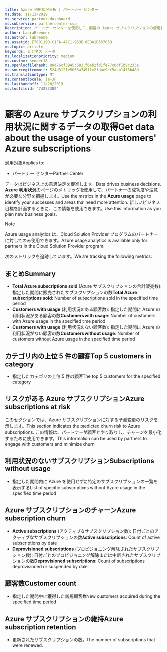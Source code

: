 ```yaml
---
title: Azure 利用状況分析 | パートナー センター
ms.date: 11/13/2019
ms.service: partner-dashboard
ms.subservice: partnercenter-csp
Description: パートナーセンターを使用して、顧客の Azure サブスクリプションの使用状況に関するデータを取得する方法について説明します。
author: LauraBrenner
ms.author: labrenne
ms.assetid: E7081190-C1FA-47C1-963B-6EBA1B33703B
ms.topic: article
keywords: ビジネス データ
ms.localizationpriority: medium
ms.custom: seodec18
ms.openlocfilehash: 89d76cf3945c5831f6ab2fd1fe77c8df1b9c233e
ms.sourcegitcommit: 524d3121e5053a74911e2fd4e9cf5aab14f6b48d
ms.translationtype: MT
ms.contentlocale: ja-JP
ms.lasthandoff: 11/20/2019
ms.locfileid: "74253389"
---
```

# <a name="get-data-about-the-usage-of-your-customers-azure-subscriptions"></a><span data-ttu-id="1f5a8-104">顧客の Azure サブスクリプションの利用状況に関するデータの取得</span><span class="sxs-lookup"><span data-stu-id="1f5a8-104">Get data about the usage of your customers' Azure subscriptions</span></span>

<span data-ttu-id="1f5a8-105">適用対象</span><span class="sxs-lookup"><span data-stu-id="1f5a8-105">Applies to:</span></span>

- <span data-ttu-id="1f5a8-106">パートナー センター</span><span class="sxs-lookup"><span data-stu-id="1f5a8-106">Partner Center</span></span>

<span data-ttu-id="1f5a8-107">データはビジネス上の意思決定を促進します。</span><span class="sxs-lookup"><span data-stu-id="1f5a8-107">Data drives business decisions.</span></span> <span data-ttu-id="1f5a8-108">**Azure 利用状況**のページのメトリックを使用して、パートナーの成功度や注意が必要な分野を把握します。</span><span class="sxs-lookup"><span data-stu-id="1f5a8-108">Use the metrics in the **Azure usage** page to identify your successes and areas that need more attention.</span></span> <span data-ttu-id="1f5a8-109">新しいビジネス目標を計画するときに、この情報を使用できます。</span><span class="sxs-lookup"><span data-stu-id="1f5a8-109">Use this information as you plan new business goals.</span></span>

> [!NOTE]
> <span data-ttu-id="1f5a8-110">Azure usage analytics は、Cloud Solution Provider プログラムのパートナーに対してのみ使用できます。</span><span class="sxs-lookup"><span data-stu-id="1f5a8-110">Azure usage analytics is available only for partners in the Cloud Solution Provider program.</span></span>

<span data-ttu-id="1f5a8-111">次のメトリックを追跡しています。</span><span class="sxs-lookup"><span data-stu-id="1f5a8-111">We are tracking the following metrics:</span></span>

## <a name="summary"></a><span data-ttu-id="1f5a8-112">まとめ</span><span class="sxs-lookup"><span data-stu-id="1f5a8-112">Summary</span></span>

- <span data-ttu-id="1f5a8-113">**Total Azure subscriptions sold** (Azure サブスクリプションの合計販売数): 指定した期間に販売されたサブスクリプションの数</span><span class="sxs-lookup"><span data-stu-id="1f5a8-113">**Total Azure subscriptions sold**: Number of subscriptions sold in the specified time period</span></span>  
- <span data-ttu-id="1f5a8-114">**Customers with usage** (利用状況のある顧客数): 指定した期間に Azure の利用状況がある顧客の数</span><span class="sxs-lookup"><span data-stu-id="1f5a8-114">**Customers with usage**: Number of customers with Azure usage in the specified time period</span></span>  
- <span data-ttu-id="1f5a8-115">**Customers with usage** (利用状況のない顧客数): 指定した期間に Azure の利用状況がない顧客の数</span><span class="sxs-lookup"><span data-stu-id="1f5a8-115">**Customers without usage**: Number of customers without Azure usage in the specified time period</span></span>  

## <a name="top-5-customers-in-category"></a><span data-ttu-id="1f5a8-116">カテゴリ内の上位 5 件の顧客</span><span class="sxs-lookup"><span data-stu-id="1f5a8-116">Top 5 customers in category</span></span>

- <span data-ttu-id="1f5a8-117">指定したカテゴリの上位 5 件の顧客</span><span class="sxs-lookup"><span data-stu-id="1f5a8-117">The top 5 customers for the specified category</span></span>  

## <a name="azure-subscriptions-at-risk"></a><span data-ttu-id="1f5a8-118">リスクがある Azure サブスクリプション</span><span class="sxs-lookup"><span data-stu-id="1f5a8-118">Azure subscriptions at risk</span></span>

<span data-ttu-id="1f5a8-119">このセクションでは、Azure サブスクリプションに対する予測変更のリスクを示します。</span><span class="sxs-lookup"><span data-stu-id="1f5a8-119">This section indicates the predicted churn risk to Azure subscriptions.</span></span> <span data-ttu-id="1f5a8-120">この情報は、パートナーが顧客とやり取りし、チャーンを最小化するために使用できます。</span><span class="sxs-lookup"><span data-stu-id="1f5a8-120">This information can be used by partners to engage with customers and minimize churn</span></span>

## <a name="subscriptions-without-usage"></a><span data-ttu-id="1f5a8-121">利用状況のないサブスクリプション</span><span class="sxs-lookup"><span data-stu-id="1f5a8-121">Subscriptions without usage</span></span>

- <span data-ttu-id="1f5a8-122">指定した期間内に Azure を使用せずに特定のサブスクリプションの一覧を表示する</span><span class="sxs-lookup"><span data-stu-id="1f5a8-122">List of specific subscriptions without Azure usage in the specified time period</span></span>  

## <a name="azure-subscription-churn"></a><span data-ttu-id="1f5a8-123">Azure サブスクリプションのチャーン</span><span class="sxs-lookup"><span data-stu-id="1f5a8-123">Azure subscription churn</span></span>

- <span data-ttu-id="1f5a8-124">**Active subscriptions** (アクティブなサブスクリプション数): 日付ごとのアクティブなサブスクリプションの数</span><span class="sxs-lookup"><span data-stu-id="1f5a8-124">**Active subscriptions**: Count of active subscriptions by date</span></span>  
- <span data-ttu-id="1f5a8-125">**Deprovisioned subscriptions** (プロビジョニング解除されたサブスクリプション数): 日付ごとのプロビジョニング解除または中断されたサブスクリプションの数</span><span class="sxs-lookup"><span data-stu-id="1f5a8-125">**Deprovisioned subscriptions**: Count of subscriptions deprovisioned or suspended by date</span></span>  

## <a name="customer-count"></a><span data-ttu-id="1f5a8-126">顧客数</span><span class="sxs-lookup"><span data-stu-id="1f5a8-126">Customer count</span></span>

- <span data-ttu-id="1f5a8-127">指定した期間中に獲得した新規顧客数</span><span class="sxs-lookup"><span data-stu-id="1f5a8-127">New customers acquired during the specified time period</span></span>  

## <a name="azure-subscription-retention"></a><span data-ttu-id="1f5a8-128">Azure サブスクリプションの維持</span><span class="sxs-lookup"><span data-stu-id="1f5a8-128">Azure subscription retention</span></span>

- <span data-ttu-id="1f5a8-129">更新されたサブスクリプションの数。</span><span class="sxs-lookup"><span data-stu-id="1f5a8-129">The number of subscriptions that were renewed.</span></span>
